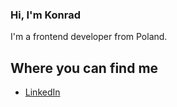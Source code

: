 ### Hi, I'm Konrad

I'm a frontend developer from Poland.

## Where you can find me

* [LinkedIn](https://www.linkedin.com/in/konrad-przydzia%C5%82-b95435b7/)
